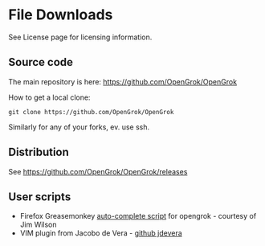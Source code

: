 # File Downloads

See License page for licensing information.

## Source code

The main repository is here: <https://github.com/OpenGrok/OpenGrok>

How to get a local clone:

`git clone https://github.com/OpenGrok/OpenGrok`

Similarly for any of your forks, ev. use ssh.

## Distribution

See <https://github.com/OpenGrok/OpenGrok/releases>

## User scripts

- Firefox Greasemonkey [auto-complete script](http://userscripts.org/scripts/show/4758) for opengrok -
courtesy of Jim Wilson
- VIM plugin from Jacobo de Vera - [github jdevera](https://github.com/jdevera/vim-opengrok-search)